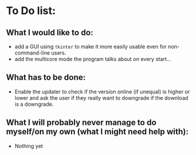 # To Do list:
## What I would like to do:   
* add a GUI using `tkinter` to make it more easily usable even for non-command-line users. 
* add the multicore mode the program talks about on every start...   
## What has to be done:
* Enable the updater to check if the version online (if unequal) is higher or lower and ask the user if they really want to downgrade if the download is a downgrade.
## What I will probably never manage to do myself/on my own (what I might need help with):
* Nothing yet
